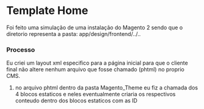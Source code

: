 # Template Home

Foi feito uma simulação de uma instalação do Magento 2 sendo que o diretorio representa a pasta: app/design/frontend/../..

### Processo

Eu criei um layout xml especifico para a página inicial para que o cliente final não altere nenhum arquivo que fosse chamado (phtml) no proprio CMS.

1. no arquivo phtml dentro da pasta Magento_Theme eu fiz a chamada dos 4 blocos estaticos e neles eventualmente criaria os respectivos conteudo dentro dos blocos estaticos com as ID
